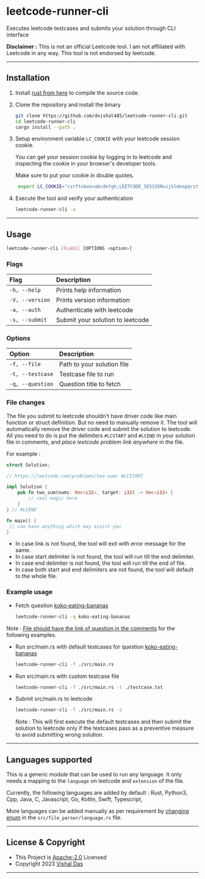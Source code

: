 # leetcode-runner-cli

Executes leetcode testcases and submits your solution through CLI interface

**Disclaimer :** This is not an official Leetcode tool. I am not affiliated with Leetcode in any way. This tool is not endorsed by leetcode.

---

## Installation

1. Install [rust from here](https://www.rust-lang.org/tools/install) to compile the source code.

1. Clone the repository and install the binary

    ```bash
    git clone https://github.com/dvishal485/leetcode-runner-cli.git
    cd leetcode-runner-cli
    cargo install --path .
    ```

1. Setup environment variable `LC_COOKIE` with your leetcode session cookie.

   You can get your session cookie by logging in to leetcode and inspecting the cookie in your browser's developer tools.

   Make sure to put your cookie in double quotes.

   ```bash
    export LC_COOKIE="csrftoken=abcdefgh;LEETCODE_SESSION=ijklmnopqrstuvwxyz;"
    ```

1. Execute the tool and verify your authentication

    ```bash
    leetcode-runner-cli -a
    ```

---

## Usage

```bash
leetcode-runner-cli [FLAGS] [OPTIONS <option>]
```

### Flags

| Flag            | Description                 |
| :-------------- | :-------------------------- |
| `-h, --help`    | Prints help information     |
| `-V, --version` | Prints version information  |
| `-a, --auth`    | Authenticate with leetcode  |
| `-s, --submit`  | Submit your solution to leetcode |

### Options

| Option           | Description                 |
| :--------------- | :-------------------------- |
| `-f, --file`     | Path to your solution file  |
| `-t, --testcase` | Testcase file to run        |
| `-q, --question` | Question title to fetch     |

### File changes

The file you submit to leetcode shouldn't have driver code like main function or struct definition. But no need to manually remove it. The tool will automatically remove the driver code and submit the solution to leetcode. All you need to do is put the delimiters `#LCSTART` and `#LCEND` in your solution file in comments, and *place leetcode problem link anywhere* in the file.

For example :

```rust
struct Solution;

// https://leetcode.com/problems/two-sum/ #LCSTART

impl Solution {
    pub fn two_sum(nums: Vec<i32>, target: i32) -> Vec<i32> {
        // real magic here
    }
} // #LCEND

fn main() {
 // can have anything which may assist you
}
```

- In case link is not found, the tool will exit with error message for the same.
- In case start delimiter is not found, the tool will run till the end delimiter.
- In case end delimiter is not found, the tool will run till the end of file.
- In case both start and end delimiters are not found, the tool will default to the whole file.

### Example usage

- Fetch question [koko-eating-bananas](https://leetcode.com/problems/koko-eating-bananas/)

    ```bash
    leetcode-runner-cli -q koko-eating-bananas
    ```

Note : [File should have the link of question in the comments](#file-changes) for the following examples.

- Run src/main.rs with default testcases for question [koko-eating-bananas](https://leetcode.com/problems/koko-eating-bananas/)

    ```bash
    leetcode-runner-cli -f ./src/main.rs
    ```

- Run src/main.rs with custom testcase file

    ```bash
    leetcode-runner-cli -f ./src/main.rs -t ./testcase.txt
    ```

- Submit src/main.rs to leetcode

    ```bash
    leetcode-runner-cli -f ./src/main.rs -s
    ```

    Note : This will first execute the default testcases and then submit the solution to leetcode only if the testcases pass as a preventive measure to avoid submitting wrong solution.

---

## Languages supported

This is a generic module that can be used to run any language. It only needs a mapping to the `language` on leetcode and `extension` of the file.

Currently, the following languages are added by default :
Rust, Python3, Cpp, Java, C, Javascript, Go, Kotlin, Swift, Typescript,

More languages can be added manually as per requirement by [changing enum](https://github.com/dvishal485/leetcode-runner-cli/blob/main/src/file_parser/language.rs) in the `src/file_parser/language.rs` file.

---

## License & Copyright

- This Project is [Apache-2.0](./LICENSE) Licensed
- Copyright 2023 [Vishal Das](https://github.com/dvishal485)

---
